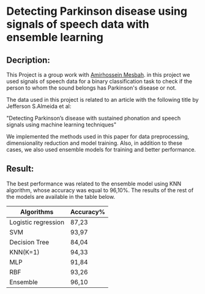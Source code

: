 # Detecting Parkinson disease using signals of speech data with ensemble learning

## Decription:

This Project is a group work with [Amirhossein Mesbah](https://github.com/amirhosein-mesbah). in this project we used signals of speech data for a binary classification task to check if the person to whom the sound belongs has Parkinson's disease or not.  

The data used in this project is related to an article with the following title by Jefferson S.Almeida et al:

"Detecting Parkinson’s disease with sustained phonation and speech signals using 
machine learning techniques"

We implemented the methods used in this paper for data preprocessing, dimensionality reduction and model training. Also, in addition to these cases, we also used ensemble models for training and better performance.

## Result:
The best performance was related to the ensemble model using KNN algorithm, whose accuracy was equal to 96,10%. The results of the rest of the models are available in the table below.

| Algorithms      | Accuracy% |
| ----------- | ----------- |
| Logistic regression      | 87,23       |
| SVM   | 93,97        |
| Decision Tree   | 84,04        |
| KNN(K=1)   | 94,33        |
| MLP   | 91,84        |
| RBF   | 93,26        |
| Ensemble   | 96,10        |
